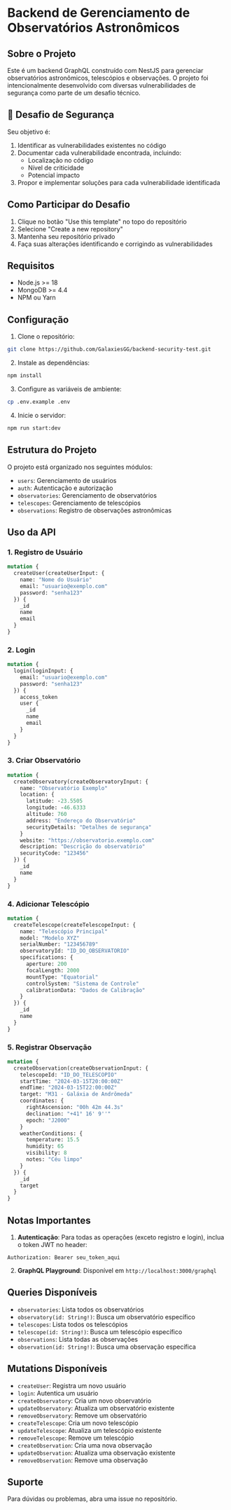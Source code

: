 # Backend de Gerenciamento de Observatórios Astronômicos

## Sobre o Projeto

Este é um backend GraphQL construído com NestJS para gerenciar observatórios astronômicos, telescópios e observações. O projeto foi intencionalmente desenvolvido com diversas vulnerabilidades de segurança como parte de um desafio técnico.

## 🎯 Desafio de Segurança

Seu objetivo é:

1. Identificar as vulnerabilidades existentes no código
2. Documentar cada vulnerabilidade encontrada, incluindo:
   - Localização no código
   - Nível de criticidade
   - Potencial impacto
3. Propor e implementar soluções para cada vulnerabilidade identificada

## Como Participar do Desafio

1. Clique no botão "Use this template" no topo do repositório
2. Selecione "Create a new repository"
3. Mantenha seu repositório privado
4. Faça suas alterações identificando e corrigindo as vulnerabilidades


## Requisitos

- Node.js >= 18
- MongoDB >= 4.4
- NPM ou Yarn

## Configuração

1. Clone o repositório:
```bash
git clone https://github.com/GalaxiesGG/backend-security-test.git
```

2. Instale as dependências:
```bash
npm install
```

3. Configure as variáveis de ambiente:
```bash
cp .env.example .env
```

4. Inicie o servidor:
```bash
npm run start:dev
```

## Estrutura do Projeto

O projeto está organizado nos seguintes módulos:

- `users`: Gerenciamento de usuários
- `auth`: Autenticação e autorização
- `observatories`: Gerenciamento de observatórios
- `telescopes`: Gerenciamento de telescópios
- `observations`: Registro de observações astronômicas

## Uso da API

### 1. Registro de Usuário

```graphql
mutation {
  createUser(createUserInput: {
    name: "Nome do Usuário"
    email: "usuario@exemplo.com"
    password: "senha123"
  }) {
    _id
    name
    email
  }
}
```

### 2. Login

```graphql
mutation {
  login(loginInput: {
    email: "usuario@exemplo.com"
    password: "senha123"
  }) {
    access_token
    user {
      _id
      name
      email
    }
  }
}
```

### 3. Criar Observatório

```graphql
mutation {
  createObservatory(createObservatoryInput: {
    name: "Observatório Exemplo"
    location: {
      latitude: -23.5505
      longitude: -46.6333
      altitude: 760
      address: "Endereço do Observatório"
      securityDetails: "Detalhes de segurança"
    }
    website: "https://observatorio.exemplo.com"
    description: "Descrição do observatório"
    securityCode: "123456"
  }) {
    _id
    name
  }
}
```

### 4. Adicionar Telescópio

```graphql
mutation {
  createTelescope(createTelescopeInput: {
    name: "Telescópio Principal"
    model: "Modelo XYZ"
    serialNumber: "123456789"
    observatoryId: "ID_DO_OBSERVATORIO"
    specifications: {
      aperture: 200
      focalLength: 2000
      mountType: "Equatorial"
      controlSystem: "Sistema de Controle"
      calibrationData: "Dados de Calibração"
    }
  }) {
    _id
    name
  }
}
```

### 5. Registrar Observação

```graphql
mutation {
  createObservation(createObservationInput: {
    telescopeId: "ID_DO_TELESCOPIO"
    startTime: "2024-03-15T20:00:00Z"
    endTime: "2024-03-15T22:00:00Z"
    target: "M31 - Galáxia de Andrômeda"
    coordinates: {
      rightAscension: "00h 42m 44.3s"
      declination: "+41° 16' 9''"
      epoch: "J2000"
    }
    weatherConditions: {
      temperature: 15.5
      humidity: 65
      visibility: 8
      notes: "Céu limpo"
    }
  }) {
    _id
    target
  }
}
```

## Notas Importantes

1. **Autenticação**: Para todas as operações (exceto registro e login), inclua o token JWT no header:
```
Authorization: Bearer seu_token_aqui
```

2. **GraphQL Playground**: Disponível em `http://localhost:3000/graphql`

## Queries Disponíveis

- `observatories`: Lista todos os observatórios
- `observatory(id: String!)`: Busca um observatório específico
- `telescopes`: Lista todos os telescópios
- `telescope(id: String!)`: Busca um telescópio específico
- `observations`: Lista todas as observações
- `observation(id: String!)`: Busca uma observação específica

## Mutations Disponíveis

- `createUser`: Registra um novo usuário
- `login`: Autentica um usuário
- `createObservatory`: Cria um novo observatório
- `updateObservatory`: Atualiza um observatório existente
- `removeObservatory`: Remove um observatório
- `createTelescope`: Cria um novo telescópio
- `updateTelescope`: Atualiza um telescópio existente
- `removeTelescope`: Remove um telescópio
- `createObservation`: Cria uma nova observação
- `updateObservation`: Atualiza uma observação existente
- `removeObservation`: Remove uma observação

## Suporte

Para dúvidas ou problemas, abra uma issue no repositório. 
